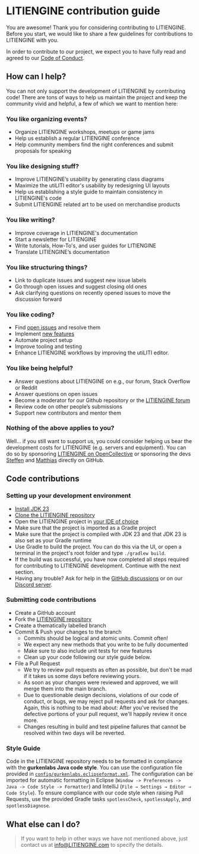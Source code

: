 # LITIENGINE contribution guide
You are awesome! Thank you for considering contributing to LITIENGINE.
Before you start, we would like to share a few guidelines for contributions to LITIENGINE with you.

In order to contribute to our project, we expect you to have fully read and agreed to our [Code of Conduct](https://github.com/gurkenlabs/LITIENGINE/blob/main/CODE_OF_CONDUCT.md). 

## How can I help?
You can not only support the development of LITIENGINE by contributing code!
There are tons of ways to help us maintain the project and keep the community vivid and helpful, 
a few of which we want to mention here:

### You like organizing events?

* Organize LITIENGINE workshops, meetups or game jams
* Help us establish a regular LITIENGINE conference
* Help community members find the right conferences and submit proposals for speaking

### You like designing stuff?

* Improve LITIENGINE’s usability by generating class diagrams
* Maximize the utiLITI editor's usability by redesigning UI layouts
* Help us establishing a style guide to maintain consistency in LITIENGINE's code
* Submit LITIENGINE related art to be used on merchandise products

### You like writing?

* Improve coverage in LITIENGINE's documentation
* Start a newsletter for LITIENGINE
* Write tutorials, How-To's, and user guides for LITIENGINE
* Translate LITIENGINE’s documentation

### You like structuring things?

* Link to duplicate issues and suggest new issue labels
* Go through open issues and suggest closing old ones
* Ask clarifying questions on recently opened issues to move the discussion forward

### You like coding?
* Find [open issues](https://github.com/gurkenlabs/litiengine/issues) and resolve them
* Implement [new features](https://github.com/gurkenlabs/litiengine/issues?q=is%3Aopen+is%3Aissue+label%3Afeature)
* Automate project setup
* Improve tooling and testing
* Enhance LITIENGINE workflows by improving the utiLITI editor.

### You like being helpful?
* Answer questions about LITIENGINE on e.g., our forum, Stack Overflow or Reddit
* Answer questions on open issues
* Become a moderator for our Github repository or the [LITIENGINE forum](https://forum.LITIENGINE.com/)
* Review code on other people’s submissions
* Support new contributors and mentor them

### Nothing of the above applies to you?
Well... if you still want to support us, you could consider helping us bear the development costs for LITIENGINE (e.g. servers and equipment).
You can do so by sponsoring [LITIENGINE on OpenCollective](https://opencollective.com/litiengine) or sponsoring the devs [Steffen](https://github.com/sponsors/steffen-wilke) and [Matthias](https://github.com/sponsors/nightm4re94) directly on GitHub.

## Code contributions
### Setting up your development environment
* [Install JDK 23](https://litiengine.com/docs/getting-started/install-jdk/)
* [Clone the LITIENGINE repository](https://github.com/gurkenlabs/litiengine.git)
* Open the LITIENGINE project in [your IDE of choice](https://litiengine.com/docs/getting-started/development-environment/)
* Make sure that the project is imported as a Gradle project
* Make sure that the project is compiled with JDK 23 and that JDK 23 is also set as your Gradle runtime
* Use Gradle to build the project. You can do this via the UI, or open a terminal in the project's root folder and type `./gradlew build`.
* If the build was successful, you have now completed all steps required for contributing to LITIENGINE development. Continue with the next section.
* Having any trouble? Ask for help in the [GitHub discussions](https://github.com/gurkenlabs/litiengine/discussions) or on our [Discord server](https://discord.com/invite/rRB9cKD).

### Submitting code contributions
* Create a GitHub account
* Fork the [LITIENGINE repository](https://github.com/gurkenlabs/litiengine)
* Create a thematically labelled branch
* Commit & Push your changes to the branch
  * Commits should be logical and atomic units. Commit often!
  * We expect any new methods that you write to be fully documented
  * Make sure to also include unit tests for new features
  * Clean up your code following our style guide below.
* File a Pull Request
  * We try to review pull requests as often as possible, but don't be mad if it takes us some days before reviewing yours.
  * As soon as your changes were reviewed and approved, we will merge them into the main branch.
  * Due to questionable design decisions, violations of our code of conduct, or bugs, we may reject pull requests and ask for changes. Again, this is nothing to be mad about: After you've revised the defective portions of your pull request, we'll happily review it once more.
  * Changes resulting in build and test pipeline failures that cannot be resolved within two days will be reverted.

### Style Guide
Code in the LITIENGINE repository needs to be formatted in compliance with the **gurkenlabs Java code style**. You can use the configuration file provided in [`config/gurkenlabs.eclipseformat.xml`](config/gurkenlabs.eclipseformat.xml).
The configuration can be imported for automatic formatting in Eclipse (`Window -> Preferences -> Java -> Code Style -> Formatter`) and IntelliJ (`File → Settings → Editor → Code Style`).
To ensure compliance with our code style when raising Pull Requests, use the provided Gradle tasks `spotlessCheck`, `spotlessApply`, and `spotlessDiagnose`.

## What else can I do?
>  If you want to help in other ways we have not mentioned above, just contact us at info@LITIENGINE.com to specify the details.

